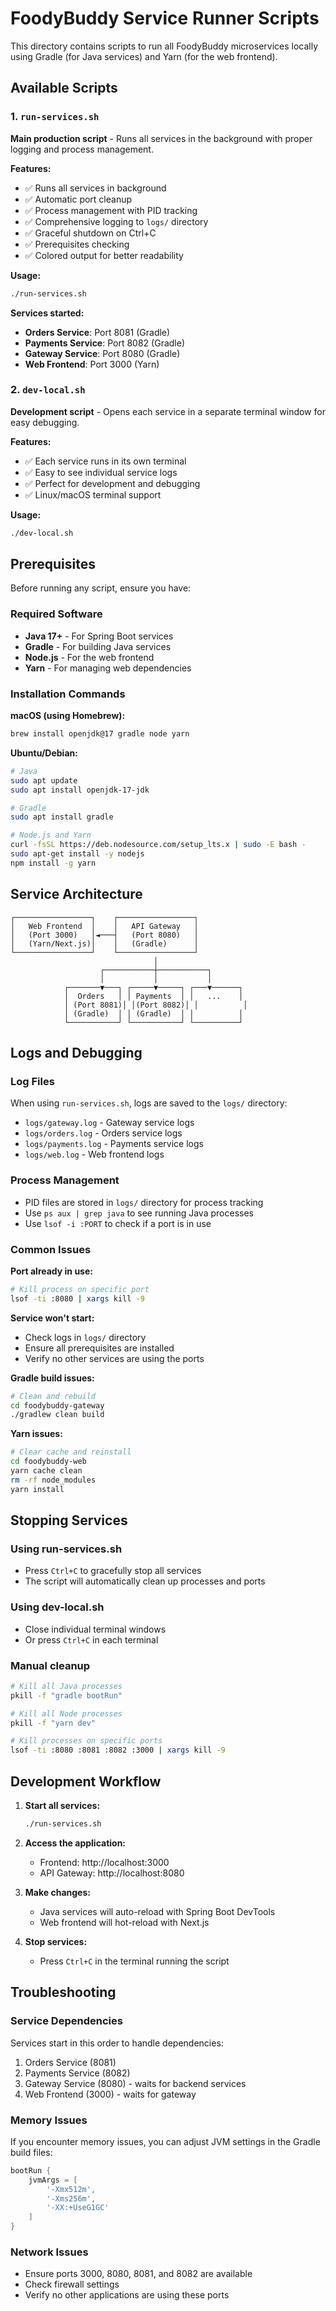 # FoodyBuddy Service Runner Scripts

This directory contains scripts to run all FoodyBuddy microservices locally using Gradle (for Java services) and Yarn (for the web frontend).

## Available Scripts

### 1. `run-services.sh`
**Main production script** - Runs all services in the background with proper logging and process management.

**Features:**
- ✅ Runs all services in background
- ✅ Automatic port cleanup
- ✅ Process management with PID tracking
- ✅ Comprehensive logging to `logs/` directory
- ✅ Graceful shutdown on Ctrl+C
- ✅ Prerequisites checking
- ✅ Colored output for better readability

**Usage:**
```bash
./run-services.sh
```

**Services started:**
- **Orders Service**: Port 8081 (Gradle)
- **Payments Service**: Port 8082 (Gradle)  
- **Gateway Service**: Port 8080 (Gradle)
- **Web Frontend**: Port 3000 (Yarn)

### 2. `dev-local.sh`
**Development script** - Opens each service in a separate terminal window for easy debugging.

**Features:**
- ✅ Each service runs in its own terminal
- ✅ Easy to see individual service logs
- ✅ Perfect for development and debugging
- ✅ Linux/macOS terminal support

**Usage:**
```bash
./dev-local.sh
```


## Prerequisites

Before running any script, ensure you have:

### Required Software
- **Java 17+** - For Spring Boot services
- **Gradle** - For building Java services
- **Node.js** - For the web frontend
- **Yarn** - For managing web dependencies

### Installation Commands

**macOS (using Homebrew):**
```bash
brew install openjdk@17 gradle node yarn
```

**Ubuntu/Debian:**
```bash
# Java
sudo apt update
sudo apt install openjdk-17-jdk

# Gradle
sudo apt install gradle

# Node.js and Yarn
curl -fsSL https://deb.nodesource.com/setup_lts.x | sudo -E bash -
sudo apt-get install -y nodejs
npm install -g yarn
```


## Service Architecture

```
┌─────────────────┐    ┌─────────────────┐
│   Web Frontend  │    │   API Gateway   │
│   (Port 3000)   │◄───┤   (Port 8080)   │
│   (Yarn/Next.js)│    │   (Gradle)      │
└─────────────────┘    └─────────────────┘
                                │
                    ┌───────────┼───────────┐
                    │           │           │
            ┌───────▼───┐ ┌─────▼─────┐ ┌───▼──────┐
            │  Orders   │ │ Payments  │ │   ...    │
            │ (Port 8081)│ │(Port 8082)│ │          │
            │ (Gradle)  │ │ (Gradle)  │ │          │
            └───────────┘ └───────────┘ └──────────┘
```

## Logs and Debugging

### Log Files
When using `run-services.sh`, logs are saved to the `logs/` directory:
- `logs/gateway.log` - Gateway service logs
- `logs/orders.log` - Orders service logs  
- `logs/payments.log` - Payments service logs
- `logs/web.log` - Web frontend logs

### Process Management
- PID files are stored in `logs/` directory for process tracking
- Use `ps aux | grep java` to see running Java processes
- Use `lsof -i :PORT` to check if a port is in use

### Common Issues

**Port already in use:**
```bash
# Kill process on specific port
lsof -ti :8080 | xargs kill -9
```

**Service won't start:**
- Check logs in `logs/` directory
- Ensure all prerequisites are installed
- Verify no other services are using the ports

**Gradle build issues:**
```bash
# Clean and rebuild
cd foodybuddy-gateway
./gradlew clean build
```

**Yarn issues:**
```bash
# Clear cache and reinstall
cd foodybuddy-web
yarn cache clean
rm -rf node_modules
yarn install
```

## Stopping Services

### Using run-services.sh
- Press `Ctrl+C` to gracefully stop all services
- The script will automatically clean up processes and ports

### Using dev-local.sh
- Close individual terminal windows
- Or press `Ctrl+C` in each terminal

### Manual cleanup
```bash
# Kill all Java processes
pkill -f "gradle bootRun"

# Kill all Node processes
pkill -f "yarn dev"

# Kill processes on specific ports
lsof -ti :8080 :8081 :8082 :3000 | xargs kill -9
```

## Development Workflow

1. **Start all services:**
   ```bash
   ./run-services.sh
   ```

2. **Access the application:**
   - Frontend: http://localhost:3000
   - API Gateway: http://localhost:8080

3. **Make changes:**
   - Java services will auto-reload with Spring Boot DevTools
   - Web frontend will hot-reload with Next.js

4. **Stop services:**
   - Press `Ctrl+C` in the terminal running the script

## Troubleshooting

### Service Dependencies
Services start in this order to handle dependencies:
1. Orders Service (8081)
2. Payments Service (8082)  
3. Gateway Service (8080) - waits for backend services
4. Web Frontend (3000) - waits for gateway

### Memory Issues
If you encounter memory issues, you can adjust JVM settings in the Gradle build files:
```gradle
bootRun {
    jvmArgs = [
        '-Xmx512m',
        '-Xms256m',
        '-XX:+UseG1GC'
    ]
}
```

### Network Issues
- Ensure ports 3000, 8080, 8081, and 8082 are available
- Check firewall settings
- Verify no other applications are using these ports
